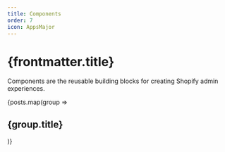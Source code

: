 ```yaml
---
title: Components
order: 7
icon: AppsMajor
---
```


# {frontmatter.title}

<Lede>

Components are the reusable building blocks for creating Shopify admin experiences.

</Lede>

<Stack gap="12">
{posts.map(group => <Box>

<h2>{group.title}</h2>

<RichCardGrid cards={group.children} />

</Box>)}
</Stack>
